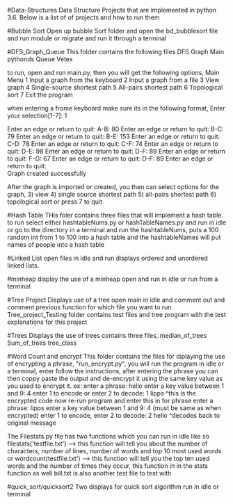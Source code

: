 #Data-Structures
Data Structure Projects that are implemented in python 3.6. Below is a list of of projects and how to run them

#Bubble Sort
Open up bubble Sort folder and open the bd_bubblesort file and run module or migrate and run it through a terminal

#DFS_Graph_Queue
This folder contains the following files 
DFS
Graph
Main
pythonds
Queue
Vetex

to run, open and run main.py, then you will get the following options,
Main Menu 
1	Input a graph from the keyboard 
2	Input a graph from a file 
3	View graph 
4	Single-source shortest path 
5	All-pairs shortest path 
6	Topological sort 
7	Exit the program 

when entering a frome keyboard make sure its in the following format,
Enter your selection[1-7]: 1 
 
Enter an edge or return to quit: A-B: 80 
Enter an edge or return to quit: B-C: 79 
Enter an edge or return to quit: B-E: 153 
Enter an edge or return to quit: C-D: 78 
Enter an edge or return to quit: C-F: 74 
Enter an edge or return to quit: D-E: 98 
Enter an edge or return to quit: D-F: 89 
Enter an edge or return to quit: F-G: 67 
Enter an edge or return to quit: D-F: 89 
Enter an edge or return to quit:  
Graph created successfully 

After the graph is imported or created, you then can select options for the graph, 
3) view
4) single source shortest path 
5) all-pairs shortest path
6) topological sort
or press 7 to quit

#Hash Table
THis foler contains three files that will implement a hash table. 
to run select either hashtableNums.py or hashTableNames.py and run in idle or go to the directory in a terminal and run
the hashtableNums, puts a 100 random int from 1 to 100 into a hash table and the hashtableNames will put names of people into a hash table

#Linked List
open files in idle and run
displays ordered and unordered linked lists.

#minheap 
display the use of a minheap
open and run in idle or run from a terminal

#Tree Project
Displays use of a tree
open main in idle and comment out and comment previous function for which file you want to run.
Tree_project_Testing folder contains test files and tree program with the test explanations for this project

#Trees
Displays the use of trees
contains three files, 
median_of_trees
Sum_of_trees
tree_class

#Word Count and encrypt
This folder contains the files for diplaying the use of encrypting a phrase, "run_encrypt.py", you will run the program in idle
or a terminal, enter follow the instructions, after entering the phrase you can then coppy paste the output and de-encrypt it using 
the same key value as you used to encrypt it.
ex: 
enter a phrase: hello
enter a key value between 1 and 9: 4
enter 1 to encode or enter 2 to decode: 1
lipps
^this is the encrypted code now re-run program and enter this in for phrase
enter a phrase: lipps
enter a key value between 1 and 9: 4 (must be same as when encrypted)
enter 1 to encode, enter 2 to decode: 2
hello
^decodes back to original message

The Filestats.py file has two functions which you can run in idle like so
filestats('testfile.txt') --> this function will tell you about the number of characters, number of lines, number of words and top 10 most used words
or wordcount(testfile.txt') --> this function will tell you the top ten used words and the number of times they occur, this function in in the stats function as well
bill.txt is also another test file to test with

#quick_sort/quicksort2
Two displays for quick sort algorithm
run in idle or terminal









